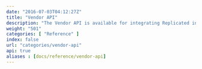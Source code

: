 ```yaml
---
date: "2016-07-03T04:12:27Z"
title: "Vendor API"
description: "The Vendor API is available for integrating Replicated into your business workflows, such as automating your continuous integration pipeline or customer license creation."
weight: "501"
categories: [ "Reference" ]
index: false
url: "categories/vendor-api"
api: true
aliases : [docs/reference/vendor-api]
---
```

